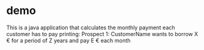 # demo
This is a java application that calculates the monthly payment each customer has to pay printing: Prospect 1: CustomerName wants to borrow X € for a period of Z years and pay E € each month
